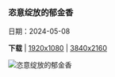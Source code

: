 ### 恣意绽放的郁金香

日期：2024-05-08

**下载**  |  [1920x1080](https://cn.bing.com/th?id=OHR.EmirganPark_ZH-CN3394557999_1920x1080.jpg)  |  [3840x2160](https://cn.bing.com/th?id=OHR.EmirganPark_ZH-CN3394557999_UHD.jpg)

![恣意绽放的郁金香](https://cn.bing.com/th?id=OHR.EmirganPark_ZH-CN3394557999_1920x1080.jpg "埃米尔甘公园的郁金香，伊斯坦布尔，土耳其 (© Ozbalci/Getty Images)")

